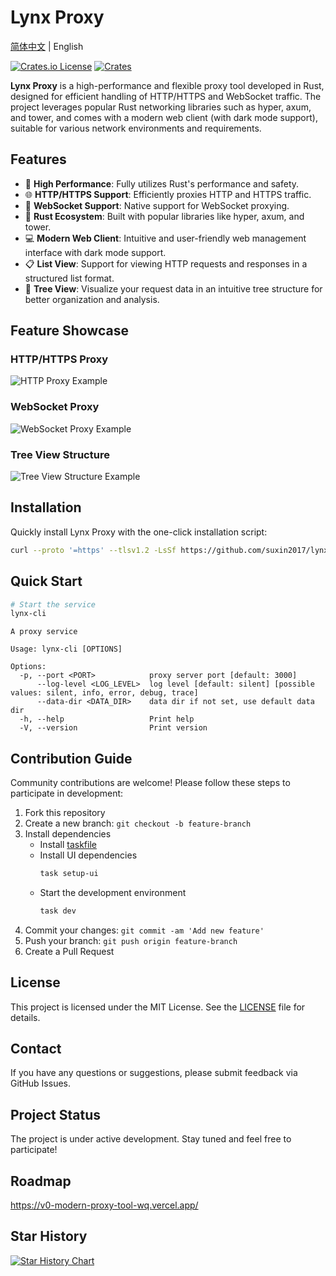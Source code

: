 # Lynx Proxy

[简体中文](README.zh-CN.md) | English

[![Crates.io License](https://img.shields.io/crates/l/lynx-core)](./LICENSE)
[![Crates](https://img.shields.io/crates/v/lynx-core.svg)](https://crates.io/crates/lynx-core)

**Lynx Proxy** is a high-performance and flexible proxy tool developed in Rust, designed for efficient handling of HTTP/HTTPS and WebSocket traffic. The project leverages popular Rust networking libraries such as hyper, axum, and tower, and comes with a modern web client (with dark mode support), suitable for various network environments and requirements.

## Features

- 🚀 **High Performance**: Fully utilizes Rust's performance and safety.
- 🌐 **HTTP/HTTPS Support**: Efficiently proxies HTTP and HTTPS traffic.
- 🔗 **WebSocket Support**: Native support for WebSocket proxying.
- 🦀 **Rust Ecosystem**: Built with popular libraries like hyper, axum, and tower.
- 💻 **Modern Web Client**: Intuitive and user-friendly web management interface with dark mode support.
- 📋 **List View**: Support for viewing HTTP requests and responses in a structured list format.
- 🌲 **Tree View**: Visualize your request data in an intuitive tree structure for better organization and analysis.

## Feature Showcase

### HTTP/HTTPS Proxy

![HTTP Proxy Example](./images/http.png)

### WebSocket Proxy

![WebSocket Proxy Example](./images/webscoket.png)

### Tree View Structure

![Tree View Structure Example](./images/tree.png)

## Installation

Quickly install Lynx Proxy with the one-click installation script:

```bash
curl --proto '=https' --tlsv1.2 -LsSf https://github.com/suxin2017/lynx-server/releases/latest/download/lynx-cli-installer.sh | sh
```

## Quick Start

```bash
# Start the service
lynx-cli
```

```
A proxy service

Usage: lynx-cli [OPTIONS]

Options:
  -p, --port <PORT>            proxy server port [default: 3000]
      --log-level <LOG_LEVEL>  log level [default: silent] [possible values: silent, info, error, debug, trace]
      --data-dir <DATA_DIR>    data dir if not set, use default data dir
  -h, --help                   Print help
  -V, --version                Print version
```

## Contribution Guide

Community contributions are welcome! Please follow these steps to participate in development:

1. Fork this repository
2. Create a new branch: `git checkout -b feature-branch`
3. Install dependencies
   - Install [taskfile](https://taskfile.dev/)
   - Install UI dependencies
     ```bash
     task setup-ui
     ```
   - Start the development environment
     ```bash
     task dev
     ```
4. Commit your changes: `git commit -am 'Add new feature'`
5. Push your branch: `git push origin feature-branch`
6. Create a Pull Request

## License

This project is licensed under the MIT License. See the [LICENSE](LICENSE) file for details.

## Contact

If you have any questions or suggestions, please submit feedback via GitHub Issues.

## Project Status

The project is under active development. Stay tuned and feel free to participate!

## Roadmap

https://v0-modern-proxy-tool-wq.vercel.app/

## Star History

[![Star History Chart](https://api.star-history.com/svg?repos=suxin2017/lynx-server&type=Date)](https://www.star-history.com/#suxin2017/lynx-server&Date)
